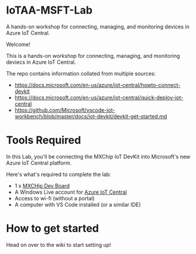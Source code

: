 # IoTAA-MSFT-Lab
A hands-on workshop for connecting, managing, and monitoring devices in Azure IoT Central.

Welcome!

This is a hands-on workshop for connecting, managing, and monitoring deviecs in Azure IoT Central.

The repo contains information collated from multiple sources:
- https://docs.microsoft.com/en-us/azure/iot-central/howto-connect-devkit
- https://docs.microsoft.com/en-us/azure/iot-central/quick-deploy-iot-central
- https://github.com/Microsoft/vscode-iot-workbench/blob/master/docs/iot-devkit/devkit-get-started.md

# Tools Required
In this Lab, you'll be connecting the MXChip IoT DevKit into Microsoft's new Azure IoT Central platform. 

Here's what's required to complete the lab:
- 1 x [MXCHip Dev Board](http://www.mxchip.com/az3166)
- A Windows Live account for [Azure IoT Central](https://azure.microsoft.com/en-us/services/iot-central/)
- Access to wi-fi (without a portal)
- A computer with VS Code installed (or a similar IDE)

# How to get started
Head on over to the wiki to start setting up!